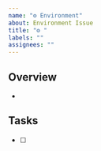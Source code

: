 ```yaml
---
name: "⚙️ Environment"
about: Environment Issue
title: "⚙ "
labels: ""
assignees: ""
---
```


## Overview

-

## Tasks

- [ ]
